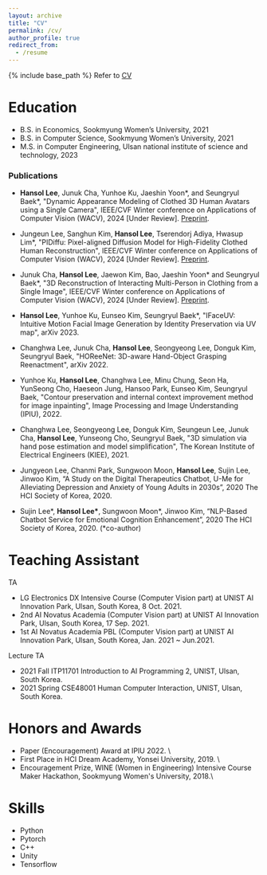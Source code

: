 ```yaml
---
layout: archive
title: "CV"
permalink: /cv/
author_profile: true
redirect_from:
  - /resume
---
```


{% include base_path %}
Refer to [CV](https://1drv.ms/b/s!AgxxptoT53MUhNk-g1li77dvyoxq-Q?e=aHIJs9)

Education
======
* B.S. in Economics, Sookmyung Women’s University, 2021
* B.S. in Computer Science, Sookmyung Women’s University, 2021
* M.S. in Computer Engineering, Ulsan national institute of science and technology, 2023

### Publications

- **Hansol Lee**, Junuk Cha, Yunhoe Ku, Jaeshin Yoon\*, and Seungryul Baek\*, "Dynamic Appearance Modeling of Clothed 3D Human Avatars using a Single Camera", IEEE/CVF Winter conference on Applications of Computer Vision (WACV), 2024 [Under Review]. [Preprint](https://1drv.ms/b/s!AgxxptoT53MUhNk7T8ZZK45VdT7N4w?e=jaFaNp).
  
- Jungeun Lee, Sanghun Kim, **Hansol Lee**, Tserendorj Adiya, Hwasup Lim\*, "PIDiffu: Pixel-aligned Diffusion Model for High-Fidelity Clothed Human Reconstruction", IEEE/CVF Winter conference on Applications of Computer Vision (WACV), 2024  [Under Review]. [Preprint](https://1drv.ms/b/s!AgxxptoT53MUhNk9LW5okO00Qp88FQ?e=9ZxlQp).

- Junuk Cha, **Hansol Lee**, Jaewon Kim, Bao, Jaeshin Yoon\* and Seungryul Baek\*, "3D Reconstruction of Interacting Multi-Person in Clothing from a Single Image", IEEE/CVF Winter conference on Applications of Computer Vision (WACV), 2024 [Under Review]. [Preprint](https://1drv.ms/b/s!AgxxptoT53MUhNk8OOVH0d-Qh_fkoA?e=Ap2rYg).

- **Hansol Lee**, Yunhoe Ku, Eunseo Kim, Seungryul Baek\*, "IFaceUV: Intuitive Motion Facial Image Generation by Identity Preservation via UV map", arXiv 2023.

- Changhwa Lee, Junuk Cha, **Hansol Lee**, Seongyeong Lee, Donguk Kim, Seungryul Baek, "HOReeNet: 3D-aware Hand-Object Grasping Reenactment", arXiv 2022.

- Yunhoe Ku, **Hansol Lee**, Changhwa Lee, Minu Chung, Seon Ha, YunSeong Cho, Haeseon Jung, Hansoo Park, Eunseo Kim, Seungryul Baek, "Contour preservation and internal context improvement method for image inpainting", Image Processing and Image Understanding (IPIU), 2022.

- Changhwa Lee, Seongyeong Lee, Donguk Kim, Seungeun Lee, Junuk Cha, **Hansol Lee**, Yunseong Cho, Seungryul Baek, "3D simulation via hand pose estimation and model simplification", The Korean Institute of Electrical Engineers (KIEE), 2021.

- Jungyeon Lee, Chanmi Park, Sungwoon Moon, **Hansol Lee**, Sujin Lee, Jinwoo Kim, “A Study on the Digital Therapeutics Chatbot, U-Me for Alleviating Depression and Anxiety of Young Adults in 2030s”, 2020 The HCI Society of Korea, 2020.

- Sujin Lee\*, **Hansol Lee\***, Sungwoon Moon\*, Jinwoo Kim, “NLP-Based Chatbot Service for Emotional Cognition Enhancement”, 2020 The HCI Society of Korea, 2020.  (\*co-author)


Teaching Assistant
======
TA
* LG Electronics DX Intensive Course (Computer Vision part) at UNIST AI Innovation Park, Ulsan, South Korea, 8 Oct. 2021.
* 2nd AI Novatus Academia (Computer Vision part) at UNIST AI Innovation Park, Ulsan, South Korea, 17 Sep. 2021.
* 1st AI Novatus Academia PBL (Computer Vision part) at UNIST AI Innovation Park, Ulsan, South Korea, Jan. 2021 ~ Jun.2021.

Lecture TA
* 2021 Fall ITP11701 Introduction to AI Programming 2, UNIST, Ulsan, South Korea.
* 2021 Spring CSE48001 Human Computer Interaction, UNIST, Ulsan, South Korea.

Honors and Awards
======
* Paper (Encouragement) Award at IPIU 2022. \\ 
* First Place in HCI Dream Academy, Yonsei University, 2019. \\
* Encouragement Prize, WINE (Women in Engineering) Intensive Course Maker Hackathon, Sookmyung Women's University, 2018.\\

Skills
======
* Python
* Pytorch
* C++
* Unity
* Tensorflow


<!-- Work experience
======
* Summer 2015: Research Assistant
  * Github University
  * Duties included: Tagging issues
  * Supervisor: Professor Git

* Fall 2015: Research Assistant
  * Github University
  * Duties included: Merging pull requests
  * Supervisor: Professor Hub -->
  
<!-- 
Publications
======
  <ul>{% for post in site.publications %}
    {% include archive-single-cv.html %}
  {% endfor %}</ul> -->
  
<!-- Talks
======
  <ul>{% for post in site.talks %}
    {% include archive-single-talk-cv.html %}
  {% endfor %}</ul> -->
  
<!-- Teaching
======
  <ul>{% for post in site.teaching %}
    {% include archive-single-cv.html %}
  {% endfor %}</ul> -->
  
<!-- Service and leadership
======
* Currently signed in to 43 different slack teams
 -->
